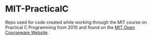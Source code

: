 # MIT-PracticalC

Repo used for code created while working through the MIT course on Practical C Programming from 2010 and found on the [MIT Open Courseware Website](https://ocw.mit.edu).

